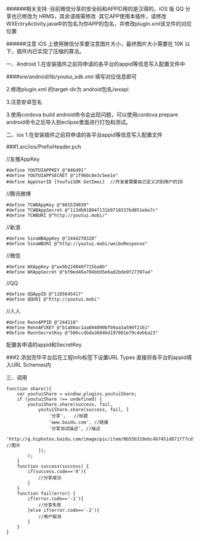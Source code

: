 
######相关支持
·目前微信分享的安全码和APPID用的是汉得的，iOS 版 QQ 分享也已修改为 HRMS，其余请按需修改
·其它APP使用本插件，请修改WXEntryActivity.java中的包名为你APP的包名，并修改plugin.xml该文件的对应位置

######注意
iOS 上使用微信分享要注意图片大小，最终图片大小需要在 10K 以下，插件内已实现了压缩的算法。

一、Android
1.在安装插件之前将申请的各平台的appid等信息写入配置文件中

####sre/android/lib/youtui_sdk.xml
填写对应信息即可

2.修改plugin.xml
<source-file src="src/android/WXEntryActivity.java" target-dir="src/com/tworld/app/store/OnlineOffice4Phone/wxapi"/>
的target-dir为 android包名/wxapi

3.注意安卓签名

3.使用cordova build android命令会出现问题，可以使用cordova prepare android命令之后导入到eclipse里面进行打包和测试。

二、ios
1.在安装插件之前将申请的各平台appid等信息写入配置文件

###1.src/ios/PrefixHeader.pch

//友推AppKey

```
#define YOUTUIAPPKEY @"846491"        
#define YOUTUIAPPSECRET @"1f960c8e3c5ee1e"
#define AppUserID [YouTuiSDK GetImei]  //开发者需要自己定义识别用户的ID
```

//腾讯微博

```
#define TCWBAppKey @"801539039"
#define TCWBAppSecret @"113db01894f131b9710337bd051ebe7c"
#define TCWBURI @"http://youtui.mobi/"
```

//新浪

```
#define SinaWBAppKey @"2444270328"
#define SinaWBURI @"http://youtui.mobi/weiboResponse"
```

//微信

```
#define WXAppKey @"wx9b22d040f715ba8b"
#define WXAppSecret @"bf0ed46a704bb95e6ad2bde9f27397a4"
```
//QQ

```
#define QQAppID @"1105645417"
#define QQURI @"http://youtui.mobi"
```
//人人

```
#define RennAPPID @"244110"
#define RennAPIKEY @"b1a80ac1aa694090bfb9aa3a590f2161"
#define RennSecretKey @"506ccdbda36046d197801e79c4ebba23"
```

配置各申请的appid和SecretKey

###2.添加完毕平台后在工程Info标签下设置URL Types
直接将各平台的appid填入URL Schemes内


三、调用
```
function share(){
    var youtuiShare = window.plugins.youtuiShare;
    if (youtuiShare !== undefined) {
        youtuiShare.share(success, fail, 
            youtuiShare.share(success, fail, [
                '分享',   //标题
                'www.baidu.com', //链接
                '分享测试描述', //描述
                'http://g.hiphotos.baidu.com/image/pic/item/0b55b319ebc4b7451d871f77cdfc1e178a8215bb.jpg'  //图片
            ]);
        );
    }
    function success(success) {
        if(success.code=='0'){
            //分享成功
        }    
    }
    function fail(error) {
        if(error.code=='-1'){
            //分享失败
        }else if(error.code=='-2'){
            //用户取消
        }
    }
}
```





